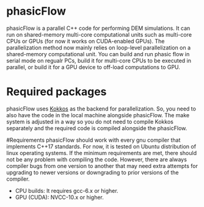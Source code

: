 # phasicFlow
phasicFlow is a parallel C++ code for performing DEM simulations. It can run on shared-memory multi-core computational units such as multi-core CPUs or GPUs (for now it works on CUDA-enabled GPUs). The parallelization method now mainly relies on loop-level parallelization on a shared-memory computational unit. You can build and run phasic flow in serial mode on regualr PCs, build it for multi-core CPUs to be executed in parallel, or build it for a GPU device to off-load computations to GPU. 

# Required packages
phasicFlow uses [Kokkos]( https://github.com/kokkos/kokkos) as the backend for parallelization. So, you need to also have the code in the local machine alongside phasicFlow. The make system is adjusted in a way so you do not need to compile Kokkos separately and the required code is compiled alongside the phasicFlow.


#Requirements
phasicFlow should work with every gnu compiler that implements C++17 standards. For now, it is tested on Ubuntu distribution of linux operating systems. If the minimum requirements are met, there should not be any problem with compiling the code. However, there are always compiler bugs from one version to another that may need extra attempts for upgrading to newer versions or downgrading to prior versions of the compiler.
* CPU builds: It requires gcc-6.x or higher. 
* GPU (CUDA): NVCC-10.x or higher.


